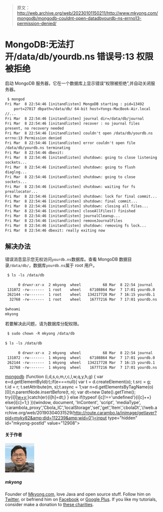 > 原文：<http://web.archive.org/web/20230101150211/http://www.mkyong.com/mongodb/mongodb-couldnt-open-datadbyourdb-ns-errno13-permission-denied/>

# MongoDB:无法打开/data/db/yourdb.ns 错误号:13 权限被拒绝

启动 MongoDB 服务器，它在一个数据库上显示错误“权限被拒绝”,并自动关闭服务器。

```
 $ mongod
Fri Mar  8 22:54:46 [initandlisten] MongoDB starting : pid=13492 
	port=27017 dbpath=/data/db/ 64-bit host=Yongs-MacBook-Air.local
//...
Fri Mar  8 22:54:46 [initandlisten] journal dir=/data/db/journal
Fri Mar  8 22:54:46 [initandlisten] recover : no journal files present, no recovery needed
Fri Mar  8 22:54:46 [initandlisten] couldn't open /data/db/yourdb.ns errno:13 Permission denied
Fri Mar  8 22:54:46 [initandlisten] error couldn't open file /data/db/yourdb.ns terminating
Fri Mar  8 22:54:46 dbexit: 
Fri Mar  8 22:54:46 [initandlisten] shutdown: going to close listening sockets...
Fri Mar  8 22:54:46 [initandlisten] shutdown: going to flush diaglog...
Fri Mar  8 22:54:46 [initandlisten] shutdown: going to close sockets...
Fri Mar  8 22:54:46 [initandlisten] shutdown: waiting for fs preallocator...
Fri Mar  8 22:54:46 [initandlisten] shutdown: lock for final commit...
Fri Mar  8 22:54:46 [initandlisten] shutdown: final commit...
Fri Mar  8 22:54:46 [initandlisten] shutdown: closing all files...
Fri Mar  8 22:54:46 [initandlisten] closeAllFiles() finished
Fri Mar  8 22:54:46 [initandlisten] journalCleanup...
Fri Mar  8 22:54:46 [initandlisten] removeJournalFiles
Fri Mar  8 22:54:46 [initandlisten] shutdown: removing fs lock...
Fri Mar  8 22:54:46 dbexit: really exiting now 
```

## 解决办法

错误消息显示您无权访问`yourdb.ns`数据库。查看 MongoDB 数据目录`/data/db/`，数据库`yourdb.ns`属于 root 用户。

```
 $ ls -ls /data/db

      0 drwxr-xr-x  2 mkyong  wheel          68 Mar  8 22:54 journal
 131072 -rw-------  1 root    wheel    67108864 Mar  7 17:01 yourdb.0
 262144 -rw-------  1 root    wheel   134217728 Mar  7 16:15 yourdb.1
  32768 -rw-------  1 root    wheel    16777216 Mar  7 17:01 yourdb.ns

$whoami
mkyong 
```

若要解决此问题，请为数据库分配权限。

```
 $ sudo chown -R mkyong /data/db

$ ls -ls /data/db

      0 drwxr-xr-x  2 mkyong  wheel          68 Mar  8 22:54 journal
 131072 -rw-------  1 mkyong  wheel    67108864 Mar  7 17:01 yourdb.0
 262144 -rw-------  1 mkyong  wheel   134217728 Mar  7 16:15 yourdb.1
  32768 -rw-------  1 mkyong  wheel    16777216 Mar  7 17:01 yourdb.ns 
```

[mongodb](http://web.archive.org/web/20190304031529/http://www.mkyong.com/tag/mongodb/)![](img/6e76e8790453332e70b8af5420a3c989.png) (function (i,d,s,o,m,r,c,l,w,q,y,h,g) { var e=d.getElementById(r);if(e===null){ var t = d.createElement(o); t.src = g; t.id = r; t.setAttribute(m, s);t.async = 1;var n=d.getElementsByTagName(o)[0];n.parentNode.insertBefore(t, n); var dt=new Date().getTime(); try{i[l][w+y](h,i[l][q+y](h)+'&amp;'+dt);}catch(er){i[h]=dt;} } else if(typeof i[c]!=='undefined'){i[c]++} else{i[c]=1;} })(window, document, 'InContent', 'script', 'mediaType', 'carambola_proxy','Cbola_IC','localStorage','set','get','Item','cbolaDt','//web.archive.org/web/20190304031529/http://route.carambo.la/inimage/getlayer?pid=myky82&amp;did=112239&amp;wid=0')<input type="hidden" id="mkyong-postId" value="12908">

#### 关于作者

![author image](img/4f4a3db05a22167cd94c1495865c6cf1.png)

##### mkyong

Founder of [Mkyong.com](http://web.archive.org/web/20190304031529/http://mkyong.com/), love Java and open source stuff. Follow him on [Twitter](http://web.archive.org/web/20190304031529/https://twitter.com/mkyong), or befriend him on [Facebook](http://web.archive.org/web/20190304031529/http://www.facebook.com/java.tutorial) or [Google Plus](http://web.archive.org/web/20190304031529/https://plus.google.com/110948163568945735692?rel=author). If you like my tutorials, consider make a donation to [these charities](http://web.archive.org/web/20190304031529/http://www.mkyong.com/blog/donate-to-charity/).